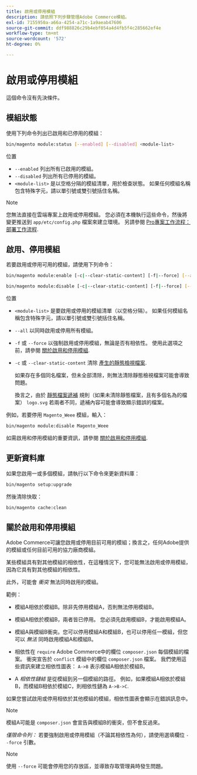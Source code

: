 ```yaml
---
title: 啟用或停用模組
description: 請依照下列步驟管理Adobe Commerce模組。
exl-id: 7155950a-a66a-4254-a71c-1a9aeab47606
source-git-commit: ddf988826c29b4ebf054a4d4fb5f4c285662ef4e
workflow-type: tm+mt
source-wordcount: '572'
ht-degree: 0%

---
```


# 啟用或停用模組

這個命令沒有先決條件。

## 模組狀態

使用下列命令列出已啟用和已停用的模組：

```bash
bin/magento module:status [--enabled] [--disabled] <module-list>
```

位置

* `--enabled` 列出所有已啟用的模組。
* `--disabled` 列出所有已停用的模組。
* `<module-list>` 是以空格分隔的模組清單，用於檢查狀態。 如果任何模組名稱包含特殊字元，請以單引號或雙引號括住名稱。

>[!NOTE]
>
>您無法直接在雲端專案上啟用或停用模組。 您必須在本機執行這些命令，然後將變更推送到 `app/etc/config.php` 檔案來建立環境。 另請參閱 [Pro專案工作流程：部署工作流程](https://experienceleague.adobe.com/docs/commerce-cloud-service/user-guide/architecture/pro-develop-deploy-workflow.html#deployment-workflow).

## 啟用、停用模組

若要啟用或停用可用的模組，請使用下列命令：

```bash
bin/magento module:enable [-c|--clear-static-content] [-f|--force] [--all] <module-list>
```

```bash
bin/magento module:disable [-c|--clear-static-content] [-f|--force] [--all] <module-list>
```

位置

* `<module-list>` 是要啟用或停用的模組清單（以空格分隔）。 如果任何模組名稱包含特殊字元，請以單引號或雙引號括住名稱。
* `--all` 以同時啟用或停用所有模組。
* `-f` 或 `--force` 以強制啟用或停用模組，無論是否有相依性。 使用此選項之前，請參閱 [關於啟用和停用模組](#about-enabling-and-disabling-modules).
* `-c` 或 `--clear-static-content` 清除 [產生的靜態檢視檔案](../../configuration/cli/static-view-file-deployment.md).

  如果存在多個同名檔案，但未全部清除，則無法清除靜態檢視檔案可能會導致問題。

  換言之，由於 [靜態檔案遞補](../../configuration/cli/static-view-file-deployment.md) 規則（如果未清除靜態檔案，且有多個名為的檔案） `logo.svg` 若兩者不同，遞補內容可能會導致顯示錯誤的檔案。

例如，若要停用 `Magento_Weee` 模組，輸入：

```bash
bin/magento module:disable Magento_Weee
```

如需啟用和停用模組的重要資訊，請參閱 [關於啟用和停用模組](#about-enabling-and-disabling-modules).

## 更新資料庫

如果您啟用一或多個模組，請執行以下命令來更新資料庫：

```bash
bin/magento setup:upgrade
```

然後清除快取：

```bash
bin/magento cache:clean
```

## 關於啟用和停用模組

Adobe Commerce可讓您啟用或停用目前可用的模組；換言之，任何Adobe提供的模組或任何目前可用的協力廠商模組。

某些模組具有對其他模組的相依性，在這種情況下，您可能無法啟用或停用模組，因為它具有對其他模組的相依性。

此外，可能會 *衝突* 無法同時啟用的模組。

範例：

* 模組A相依於模組B。除非先停用模組A，否則無法停用模組B。

* 模組A相依於模組B，兩者皆已停用。 您必須先啟用模組B，才能啟用模組A。

* 模組A與模組B衝突。您可以停用模組A和模組B，也可以停用任一模組，但您可以 *無法* 同時啟用模組A和模組B。

* 相依性在 `require` Adobe Commerce中的欄位 `composer.json` 每個模組的檔案。 衝突宣告於 `conflict` 模組中的欄位 `composer.json` 檔案。 我們使用這些資訊來建立相依性圖表： `A->B` 表示模組A相依於模組B。

* A *相依性鏈結* 是從模組到另一個模組的路徑。 例如，如果模組A相依於模組B，而模組B相依於模組C，則相依性鏈為 `A->B->C`.

如果您嘗試啟用或停用相依於其他模組的模組，相依性圖表會顯示在錯誤訊息中。

>[!NOTE]
>
>模組A可能是 `composer.json` 會宣告與模組B的衝突，但不會反過來。

*僅限命令列：* 若要強制啟用或停用模組（不論其相依性為何），請使用選填欄位 `--force` 引數。

>[!NOTE]
>
>使用 `--force` 可能會停用您的存放區，並導致存取管理員時發生問題。
